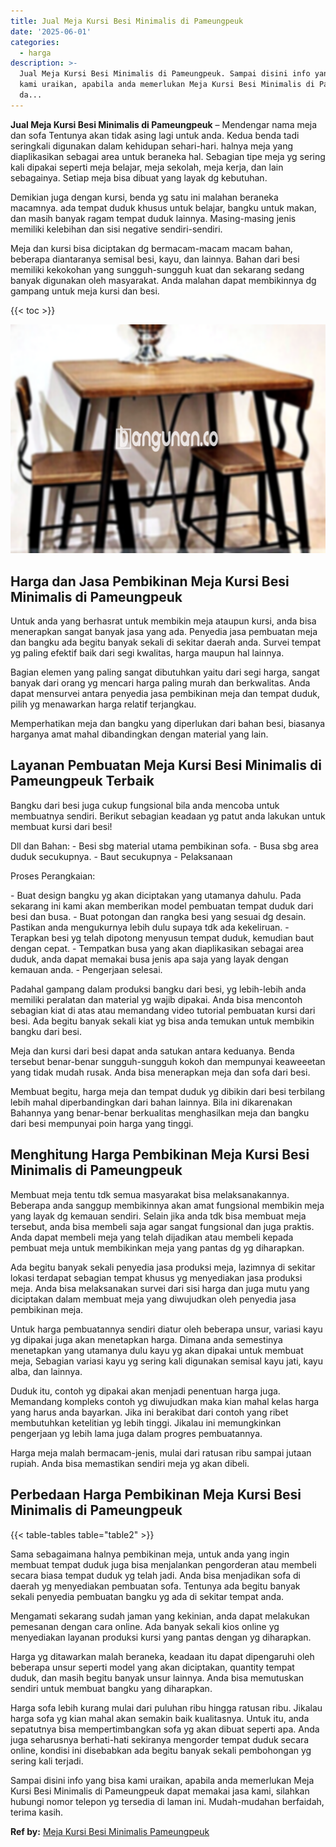 ```yaml
---
title: Jual Meja Kursi Besi Minimalis di Pameungpeuk
date: '2025-06-01'
categories:
  - harga
description: >-
  Jual Meja Kursi Besi Minimalis di Pameungpeuk. Sampai disini info yang bisa
  kami uraikan, apabila anda memerlukan Meja Kursi Besi Minimalis di Pameungpeuk
  da...
---
```


**Jual Meja Kursi Besi Minimalis di Pameungpeuk** – Mendengar nama meja dan sofa Tentunya akan tidak asing lagi untuk anda. Kedua benda tadi seringkali digunakan dalam kehidupan sehari-hari. halnya meja yang diaplikasikan sebagai area untuk beraneka hal. Sebagian tipe meja yg sering kali dipakai seperti meja belajar, meja sekolah, meja kerja, dan lain sebagainya. Setiap meja bisa dibuat yang layak dg kebutuhan.

Demikian juga dengan kursi, benda yg satu ini malahan beraneka macamnya. ada tempat duduk khusus untuk belajar, bangku untuk makan, dan masih banyak ragam tempat duduk lainnya. Masing-masing jenis memiliki kelebihan dan sisi negative sendiri-sendiri.

Meja dan kursi bisa diciptakan dg bermacam-macam macam bahan, beberapa diantaranya semisal besi, kayu, dan lainnya. Bahan dari besi memiliki kekokohan yang sungguh-sungguh kuat dan sekarang sedang banyak digunakan oleh masyarakat. Anda malahan dapat membikinnya dg gampang untuk meja kursi dan besi.

{{< toc >}}

![Jual Meja Kursi Besi Minimalis di Pameungpeuk](/images/jual-meja-besi-murah07.png)

## Harga dan Jasa Pembikinan Meja Kursi Besi Minimalis di Pameungpeuk

Untuk anda yang berhasrat untuk membikin meja ataupun kursi, anda bisa menerapkan sangat banyak jasa yang ada. Penyedia jasa pembuatan meja dan bangku ada begitu banyak sekali di sekitar daerah anda. Survei tempat yg paling efektif baik dari segi kwalitas, harga maupun hal lainnya.

Bagian elemen yang paling sangat dibutuhkan yaitu dari segi harga, sangat banyak dari orang yg mencari harga paling murah dan berkwalitas. Anda dapat mensurvei antara penyedia jasa pembikinan meja dan tempat duduk, pilih yg menawarkan harga relatif terjangkau.

Memperhatikan meja dan bangku yang diperlukan dari bahan besi, biasanya harganya amat mahal dibandingkan dengan material yang lain.

## Layanan Pembuatan Meja Kursi Besi Minimalis di Pameungpeuk Terbaik

Bangku dari besi juga cukup fungsional bila anda mencoba untuk membuatnya sendiri. Berikut sebagian keadaan yg patut anda lakukan untuk membuat kursi dari besi!

Dll dan Bahan: - Besi sbg material utama pembikinan sofa. - Busa sbg area duduk secukupnya. - Baut secukupnya - Pelaksanaan

Proses Perangkaian:

\- Buat design bangku yg akan diciptakan yang utamanya dahulu. Pada sekarang ini kami akan memberikan model pembuatan tempat duduk dari besi dan busa. - Buat potongan dan rangka besi yang sesuai dg desain. Pastikan anda mengukurnya lebih dulu supaya tdk ada kekeliruan. - Terapkan besi yg telah dipotong menyusun tempat duduk, kemudian baut dengan cepat. - Tempatkan busa yang akan diaplikasikan sebagai area duduk, anda dapat memakai busa jenis apa saja yang layak dengan kemauan anda. - Pengerjaan selesai.

Padahal gampang dalam produksi bangku dari besi, yg lebih-lebih anda memiliki peralatan dan material yg wajib dipakai. Anda bisa mencontoh sebagian kiat di atas atau memandang video tutorial pembuatan kursi dari besi. Ada begitu banyak sekali kiat yg bisa anda temukan untuk membikin bangku dari besi.

Meja dan kursi dari besi dapat anda satukan antara keduanya. Benda tersebut benar-benar sungguh-sungguh kokoh dan mempunyai keaweeetan yang tidak mudah rusak. Anda bisa menerapkan meja dan sofa dari besi.

Membuat begitu, harga meja dan tempat duduk yg dibikin dari besi terbilang lebih mahal diperbandingkan dari bahan lainnya. Bila ini dikarenakan Bahannya yang benar-benar berkualitas menghasilkan meja dan bangku dari besi mempunyai poin harga yang tinggi.

## Menghitung Harga Pembikinan Meja Kursi Besi Minimalis di Pameungpeuk

Membuat meja tentu tdk semua masyarakat bisa melaksanakannya. Beberapa anda sanggup membikinnya akan amat fungsional membikin meja yang layak dg kemauan sendiri. Selain jika anda tdk bisa membuat meja tersebut, anda bisa membeli saja agar sangat fungsional dan juga praktis. Anda dapat membeli meja yang telah dijadikan atau membeli kepada pembuat meja untuk membikinkan meja yang pantas dg yg diharapkan.

Ada begitu banyak sekali penyedia jasa produksi meja, lazimnya di sekitar lokasi terdapat sebagian tempat khusus yg menyediakan jasa produksi meja. Anda bisa melaksanakan survei dari sisi harga dan juga mutu yang diciptakan dalam membuat meja yang diwujudkan oleh penyedia jasa pembikinan meja.

Untuk harga pembuatannya sendiri diatur oleh beberapa unsur, variasi kayu yg dipakai juga akan menetapkan harga. Dimana anda semestinya menetapkan yang utamanya dulu kayu yg akan dipakai untuk membuat meja, Sebagian variasi kayu yg sering kali digunakan semisal kayu jati, kayu alba, dan lainnya.

Duduk itu, contoh yg dipakai akan menjadi penentuan harga juga. Memandang kompleks contoh yg diwujudkan maka kian mahal kelas harga yang harus anda bayarkan. Jika ini berakibat dari contoh yang ribet membutuhkan ketelitian yg lebih tinggi. Jikalau ini memungkinkan pengerjaan yg lebih lama juga dalam progres pembuatannya.

Harga meja malah bermacam-jenis, mulai dari ratusan ribu sampai jutaan rupiah. Anda bisa memastikan sendiri meja yg akan dibeli.

## Perbedaan Harga Pembikinan Meja Kursi Besi Minimalis di Pameungpeuk

{{< table-tables table="table2" >}}

Sama sebagaimana halnya pembikinan meja, untuk anda yang ingin membuat tempat duduk juga bisa menjalankan pengorderan atau membeli secara biasa tempat duduk yg telah jadi. Anda bisa menjadikan sofa di daerah yg menyediakan pembuatan sofa. Tentunya ada begitu banyak sekali penyedia pembuatan bangku yg ada di sekitar tempat anda.

Mengamati sekarang sudah jaman yang kekinian, anda dapat melakukan pemesanan dengan cara online. Ada banyak sekali kios online yg menyediakan layanan produksi kursi yang pantas dengan yg diharapkan.

Harga yg ditawarkan malah beraneka, keadaan itu dapat dipengaruhi oleh beberapa unsur seperti model yang akan diciptakan, quantity tempat duduk, dan masih begitu banyak unsur lainnya. Anda bisa memutuskan sendiri untuk membuat bangku yang diharapkan.

Harga sofa lebih kurang mulai dari puluhan ribu hingga ratusan ribu. Jikalau harga sofa yg kian mahal akan semakin baik kualitasnya. Untuk itu, anda sepatutnya bisa mempertimbangkan sofa yg akan dibuat seperti apa. Anda juga seharusnya berhati-hati sekiranya mengorder tempat duduk secara online, kondisi ini disebabkan ada begitu banyak sekali pembohongan yg sering kali terjadi.

Sampai disini info yang bisa kami uraikan, apabila anda memerlukan Meja Kursi Besi Minimalis di Pameungpeuk dapat memakai jasa kami, silahkan hubungi nomor telepon yg tersedia di laman ini. Mudah-mudahan berfaidah, terima kasih.

**Ref by:** [Meja Kursi Besi Minimalis Pameungpeuk](https://id.wikipedia.org/wiki/Meja)
